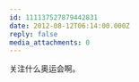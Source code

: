 ```yaml
---
id: 111137527879442831
date: 2012-08-12T06:14:00.000Z
reply: false
media_attachments: 0
---
```


关注什么奥运会啊。 ​​​​

